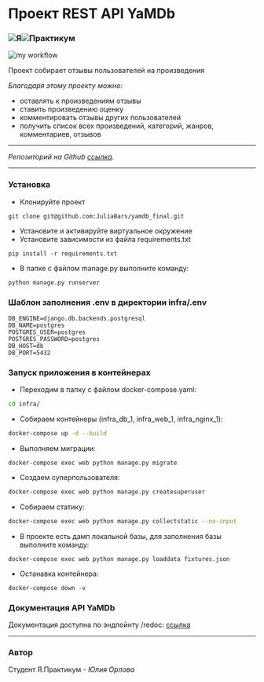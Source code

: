 # Проект REST API YaMDb

### ![Я](https://yastatic.net/q/logoaas/v2/Яндекс.svg?circle=black&color=000&first=white)![Практикум](https://yastatic.net/q/logoaas/v2/Практикум.svg?color=000)

![my workflow](<https://github.com/JuliaBars/yamdb_final/actions/workflows/yamdb_workflow.yml/badge.svg>)

Проект собирает отзывы пользователей на произведения

_Благодаря этому проекту можно:_

- оставлять к произведениям отзывы
- ставить произведению оценку
- комментировать отзывы других пользователей
- получить список всех произведений, категорий, жанров, комментариев, отзывов

***
_Репозиторий на Github [ссылка](https://github.com/JuliaBars/api_yamdb)._
***

### Установка

- Клонируйте проект

```
git clone git@github.com:JuliaBars/yamdb_final.git
```

- Установите и активируйте виртуальное окружение
- Установите зависимости из файла requirements.txt

```
pip install -r requirements.txt
```

- В папке с файлом manage.py выполните команду:

```
python manage.py runserver
```

### Шаблон заполнения .env в директории infra/.env

```
DB_ENGINE=django.db.backends.postgresql
DB_NAME=postgres
POSTGRES_USER=postgres
POSTGRES_PASSWORD=postgres
DB_HOST=db
DB_PORT=5432
```

### Запуск приложения в контейнерах

- Переходим в папку с файлом docker-compose.yaml:

```bash
cd infra/
```

- Собираем контейнеры (infra_db_1, infra_web_1, infra_nginx_1):

```bash
docker-compose up -d --build
```

- Выполняем миграции:

```
docker-compose exec web python manage.py migrate
```

- Создаем суперпользователя:

```bash
docker-compose exec web python manage.py createsuperuser
```

- Собираем статику:

```bash
docker-compose exec web python manage.py collectstatic --no-input
```

- В проекте есть дамп локальной базы, для заполнения базы выполните команду:

```
docker-compose exec web python manage.py loaddata fixtures.json
```

- Останавка контейнера:

```
docker-compose down -v
```

### Документация API YaMDb

Документация доступна по эндпойнту /redoc:  [ссылка](http://localhost/redoc/)

___

### Автор

Студент Я.Практикум - _Юлия Орлова_
